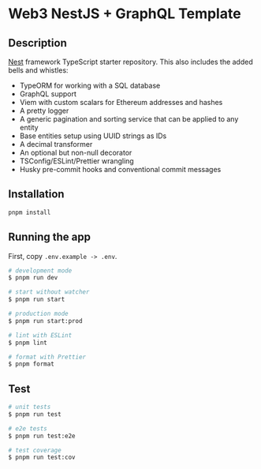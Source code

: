 # Web3 NestJS + GraphQL Template

## Description

[Nest](https://github.com/nestjs/nest) framework TypeScript starter repository. This also includes the added bells and whistles:

- TypeORM for working with a SQL database
- GraphQL support
- Viem with custom scalars for Ethereum addresses and hashes
- A pretty logger
- A generic pagination and sorting service that can be applied to any entity
- Base entities setup using UUID strings as IDs
- A decimal transformer
- An optional but non-null decorator
- TSConfig/ESLint/Prettier wrangling
- Husky pre-commit hooks and conventional commit messages

## Installation

```bash
pnpm install
```

## Running the app

First, copy `.env.example -> .env`.

```bash
# development mode
$ pnpm run dev

# start without watcher
$ pnpm run start

# production mode
$ pnpm run start:prod

# lint with ESLint
$ pnpm lint

# format with Prettier
$ pnpm format
```

## Test

```bash
# unit tests
$ pnpm run test

# e2e tests
$ pnpm run test:e2e

# test coverage
$ pnpm run test:cov
```
